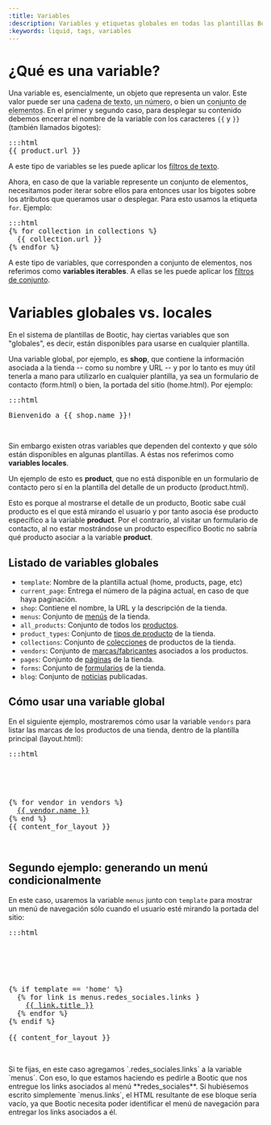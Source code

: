 ```yaml
---
:title: Variables
:description: Variables y etiquetas globales en todas las plantillas Bootic
:keywords: liquid, tags, variables
---
```


# ¿Qué es una variable?

Una variable es, esencialmente, un objeto que representa un valor. Este valor puede ser una <abbr title="Como el nombre de un producto">cadena de texto</abbr>, <abbr title="Como el precio o peso de un producto">un número</abbr>, o bien un <abbr title="El listado de productos en oferta">conjunto de elementos</abbr>. En el primer y segundo caso, para desplegar su contenido debemos encerrar el nombre de la variable con los caracteres <code>{{</code> y <code>}}</code> (también llamados bigotes):

<pre>:::html
{{ product.url }}
</pre>

A este tipo de variables se les puede aplicar los <a href="/es/diseno/filtros/texto">filtros de texto</a>.

Ahora, en caso de que la variable represente un conjunto de elementos, necesitamos poder iterar sobre ellos para entonces usar los bigotes sobre los atributos que queramos usar o desplegar. Para esto usamos la etiqueta `for`. Ejemplo:

<pre>:::html
{% for collection in collections %}
  {{ collection.url }}
{% endfor %}
</pre>

A este tipo de variables, que corresponden a conjunto de elementos, nos referimos como **variables iterables**. A ellas se les puede aplicar los <a href="/es/diseno/filtros/conjuntos">filtros de conjunto</a>.

# Variables globales vs. locales

En el sistema de plantillas de Bootic, hay ciertas variables que son "globales", es decir, están disponibles para usarse en cualquier plantilla.

Una variable global, por ejemplo, es **shop**, que contiene la información asociada a la tienda -- como su nombre y URL -- y por lo tanto es muy útil tenerla a mano para utilizarlo en cualquier plantilla, ya sea un formulario de contacto (form.html) o bien, la portada del sitio (home.html). Por ejemplo:

<pre>:::html
<p>Bienvenido a {{ shop.name }}!</p>
</pre>

Sin embargo existen otras variables que dependen del contexto y que sólo están disponibles en algunas plantillas. A éstas nos referimos como **variables locales**.

Un ejemplo de esto es **product**, que no está disponible en un formulario de contacto pero sí en la plantilla del detalle de un producto (product.html).

Esto es porque al mostrarse el detalle de un producto, Bootic sabe cuál producto es el que está mirando el usuario y por tanto asocia ése producto específico a la variable **product**. Por el contrario, al visitar un formulario de contacto, al no estar mostrándose un producto específico Bootic no sabría qué producto asociar a la variable **product**.

## Listado de variables globales

<ul>
  <li>
    <code>template</code>:
      Nombre de la plantilla actual (home, products, page, etc)</li>
  <li>
    <code>current_page</code>:
      Entrega el número de la página actual, en caso de que haya paginación.</li>
  <li>
    <code>shop</code>:
      Contiene el nombre, la URL y la descripción de la tienda.</li>
  <li>
    <code>menus</code>:
      Conjunto de <a href="/es/diseno/variables/menu">menús</a> de la tienda.</li>
  <li>
    <code>all_products</code>:
      Conjunto de todos los <a href="/es/diseno/variables/product">productos</a>.</li>
  <li>
    <code>product_types</code>:
      Conjunto de <a href="/es/diseno/variables/product_type">tipos de producto</a> de la tienda.</li>
  <li>
    <code>collections</code>:
    Conjunto de <a href="/es/diseno/variables/collection">colecciones</a> de productos de la tienda.</li>
  <li>
    <code>vendors</code>:
      Conjunto de <a href="/es/diseno/variables/vendor">marcas/fabricantes</a> asociados a los productos.</li>
  <li>
    <code>pages</code>:
      Conjunto de <a href="/es/diseno/variables/page">páginas</a> de la tienda.</li>
  <li>
    <code>forms</code>:
      Conjunto de <a href="/es/diseno/variables/form">formularios</a> de la tienda.</li>
  <!-- <li><code>links</code>: Conjunto de los links de la tienda.</li>-->
  <li>
    <code>blog</code>:
      Conjunto de <a href="/es/diseno/variables/post">noticias</a> publicadas.</li>
</ul>

## Cómo usar una variable global

En el siguiente ejemplo, mostraremos cómo usar la variable `vendors` para listar las marcas de los productos de una tienda, dentro de la plantilla principal (layout.html):

<pre>:::html
<html>
<head>
  <title>{{ shop.name }}</title>
</head>
<body>
{% for vendor in vendors %}
  <a href="{{ vendor.url }}">{{ vendor.name }}</a>
{% end %}
{{ content_for_layout }}
</body>
</html>
</pre>

## Segundo ejemplo: generando un menú condicionalmente

En este caso, usaremos la variable `menus` junto con `template` para mostrar un menú de navegación sólo cuando el usuario esté mirando la portada del sitio:

<pre>:::html
<html>
<head>
  <title>{{ shop.name }}</title>
</head>
<body>

{% if template == 'home' %}
  {% for link is menus.redes_sociales.links }
    <a href="{{ link.url }}">{{ link.title }}</a>
  {% endfor %}
{% endif %}

{{ content_for_layout }}
</body>
</html>
</pre>


<div class="tip">
Si te fijas, en este caso agregamos `.redes_sociales.links` a la variable `menus`. Con eso, lo que estamos haciendo es pedirle a Bootic que nos entregue los links asociados al menú **redes_sociales**. Si hubiésemos escrito simplemente `menus.links`, el HTML resultante de ese bloque sería vacío, ya que Bootic necesita poder identificar el menú de navegación para entregar los links asociados a él.
</div>
